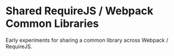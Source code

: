 Shared RequireJS / Webpack Common Libraries
===========================================

Early experiments for sharing a common library across Webpack / RequireJS.
